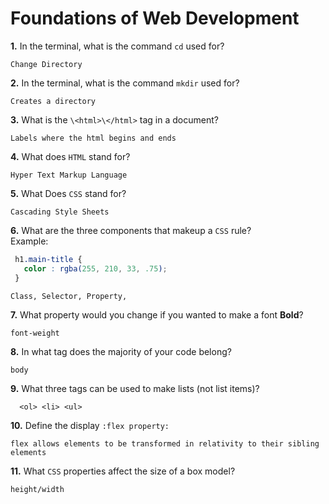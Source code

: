 # Foundations of Web Development

**1.** In the terminal, what is the command `cd` used for?
<!-- enter you answer in the space below -->
```
Change Directory
```

**2.** In the terminal, what is the command `mkdir` used for?
<!-- enter you answer in the space below -->
```
Creates a directory
```

**3.** What is the `\<html>\</html>` tag in a document?
<!-- enter you answer in the space below -->
```
Labels where the html begins and ends
```

**4.** What does `HTML` stand for?
<!-- enter you answer in the space below -->
```
Hyper Text Markup Language 
```

**5.** What Does `CSS` stand for?
<!-- enter you answer in the space below -->
```
Cascading Style Sheets
```

**6.** What are the three components that makeup a `CSS` rule? <br> Example:
```css
 h1.main-title {
   color : rgba(255, 210, 33, .75);
 }
```
<!-- enter you answer in the space below -->
```
Class, Selector, Property, 
```

**7.** What property would you change if you wanted to make a font **Bold**?
<!-- enter you answer in the space below -->
```
font-weight
```

**8.** In what tag does the majority of your code belong?
<!-- enter you answer in the space below -->
```
body
```

**9.** What three tags can be used to make lists (not list items)?
<!-- enter you answer in the space below -->
```
  <ol> <li> <ul>
```

**10.** Define the display `:flex property:`
<!-- enter you answer in the space below -->
```
flex allows elements to be transformed in relativity to their sibling elements
```

**11.** What `CSS` properties affect the size of a box model?
<!-- enter you answer in the space below -->
```
height/width
```
